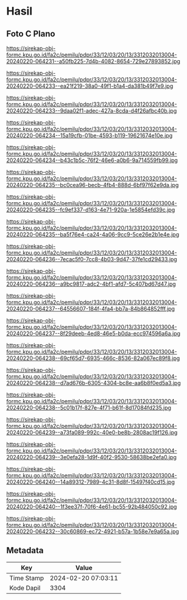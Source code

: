 # Hasil

## Foto C Plano

https://sirekap-obj-formc.kpu.go.id/fa2c/pemilu/pdpr/33/12/03/20/13/3312032013004-20240220-064231--a50fb225-7d4b-4082-8654-729e27893852.jpg

https://sirekap-obj-formc.kpu.go.id/fa2c/pemilu/pdpr/33/12/03/20/13/3312032013004-20240220-064233--ea21f219-38a0-49f1-b1a4-da381b49f7e9.jpg

https://sirekap-obj-formc.kpu.go.id/fa2c/pemilu/pdpr/33/12/03/20/13/3312032013004-20240220-064233--9daa02f1-adec-427a-8cda-d4f26afbc40b.jpg

https://sirekap-obj-formc.kpu.go.id/fa2c/pemilu/pdpr/33/12/03/20/13/3312032013004-20240220-064234--15a19cfb-01be-4593-b119-19621674e10e.jpg

https://sirekap-obj-formc.kpu.go.id/fa2c/pemilu/pdpr/33/12/03/20/13/3312032013004-20240220-064234--b43c1b5c-76f2-46e6-a0b6-9a714559fb99.jpg

https://sirekap-obj-formc.kpu.go.id/fa2c/pemilu/pdpr/33/12/03/20/13/3312032013004-20240220-064235--bc0cea96-becb-4fb4-888d-6bf97f62e9da.jpg

https://sirekap-obj-formc.kpu.go.id/fa2c/pemilu/pdpr/33/12/03/20/13/3312032013004-20240220-064235--fc9ef337-d163-4e71-920a-1e5854efd39c.jpg

https://sirekap-obj-formc.kpu.go.id/fa2c/pemilu/pdpr/33/12/03/20/13/3312032013004-20240220-064235--ba5f76e4-ca24-4a06-9cc9-5ce26e2b1e4e.jpg

https://sirekap-obj-formc.kpu.go.id/fa2c/pemilu/pdpr/33/12/03/20/13/3312032013004-20240220-064236--7ecac5f0-7cc8-4b03-9d47-37fe1cd29433.jpg

https://sirekap-obj-formc.kpu.go.id/fa2c/pemilu/pdpr/33/12/03/20/13/3312032013004-20240220-064236--a9bc9817-adc2-4bf1-afd7-5c407bd67d47.jpg

https://sirekap-obj-formc.kpu.go.id/fa2c/pemilu/pdpr/33/12/03/20/13/3312032013004-20240220-064237--64556607-184f-4fa4-bb7a-84b864852fff.jpg

https://sirekap-obj-formc.kpu.go.id/fa2c/pemilu/pdpr/33/12/03/20/13/3312032013004-20240220-064237--8f29deeb-4ed8-46e5-b0da-ecc974596a6a.jpg

https://sirekap-obj-formc.kpu.go.id/fa2c/pemilu/pdpr/33/12/03/20/13/3312032013004-20240220-064238--69cf65d7-6935-466c-8536-82a067ec89f8.jpg

https://sirekap-obj-formc.kpu.go.id/fa2c/pemilu/pdpr/33/12/03/20/13/3312032013004-20240220-064238--d7ad676b-6305-4304-bc8e-aa6b8f0ed5a3.jpg

https://sirekap-obj-formc.kpu.go.id/fa2c/pemilu/pdpr/33/12/03/20/13/3312032013004-20240220-064238--5c01b17f-827e-4f71-b61f-8d17084fd235.jpg

https://sirekap-obj-formc.kpu.go.id/fa2c/pemilu/pdpr/33/12/03/20/13/3312032013004-20240220-064239--a73fa089-992c-40e0-be8b-2808ac19f126.jpg

https://sirekap-obj-formc.kpu.go.id/fa2c/pemilu/pdpr/33/12/03/20/13/3312032013004-20240220-064239--3e0efa28-1d9f-40f2-9530-58638be2efa0.jpg

https://sirekap-obj-formc.kpu.go.id/fa2c/pemilu/pdpr/33/12/03/20/13/3312032013004-20240220-064240--14a89312-7989-4c31-8d8f-15497f40cd15.jpg

https://sirekap-obj-formc.kpu.go.id/fa2c/pemilu/pdpr/33/12/03/20/13/3312032013004-20240220-064240--1f3ee37f-70f6-4e61-bc55-92b484050c92.jpg

https://sirekap-obj-formc.kpu.go.id/fa2c/pemilu/pdpr/33/12/03/20/13/3312032013004-20240220-064232--30c60869-ec72-4921-b57a-1b58e7e9a65a.jpg


## Metadata

| Key        | Value               |
| ---------- | ------------------- |
| Time Stamp | 2024-02-20 07:03:11 |
| Kode Dapil | 3304                |




